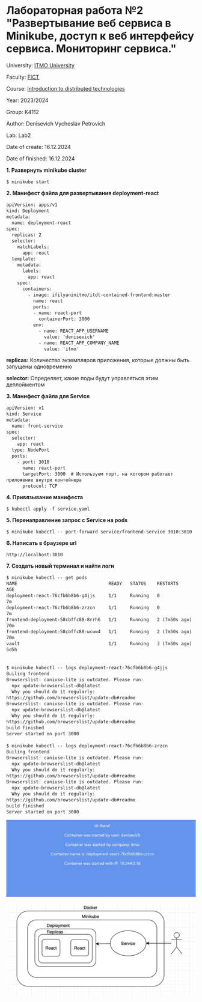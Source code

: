 # Лабораторная работа №2 "Развертывание веб сервиса в Minikube, доступ к веб интерфейсу сервиса. Мониторинг сервиса."

University: [ITMO University](https://itmo.ru/ru/)

Faculty: [FICT](https://fict.itmo.ru)

Course: [Introduction to distributed technologies](https://github.com/itmo-ict-faculty/introduction-to-distributed-technologies)

Year: 2023/2024

Group: K4112

Author: Denisevich Vycheslav Petrovich

Lab: Lab2

Date of create: 16.12.2024

Date of finished: 16.12.2024

**1. Развернуть minikube cluster**
```
$ minikube start
```
**2. Манифест файла для развертывания deployment-react**

```
apiVersion: apps/v1
kind: Deployment                                            
metadata:
  name: deployment-react                         
spec:
  replicas: 2
  selector:
    matchLabels:
      app: react
  template:
    metadata:
      labels:
        app: react
    spec:                                      
      containers:
        - image: ifilyaninitmo/itdt-contained-frontend:master
          name: react                           
          ports:
          - name: react-port
            containerPort: 3000
          env:
            - name: REACT_APP_USERNAME
              value: 'denisevich'
            - name: REACT_APP_COMPANY_NAME
              value: 'itmo'
```

**replicas:** 
Количество экземпляров приложения, которые должны быть запущены одновременно

**selector:** 
Определяет, какие поды будут управляться этим деплойментом

**3. Манифест файла для Service**
```
apiVersion: v1
kind: Service
metadata:
  name: front-service
spec:
  selector:
    app: react
  type: NodePort
  ports:
    - port: 3010
      name: react-port
      targetPort: 3000  # Используем порт, на котором работает приложение внутри контейнера
      protocol: TCP
```
**4. Привязывание манифеста**
```
$ kubectl apply -f service.yaml
```
**5. Перенаправление запрос с Service на pods**
```
$ minikube kubectl -- port-forward service/frontend-service 3010:3010
```

**6. Написать в браузере url**
```
http://localhost:3010
```
**7. Создать новый терминал и найти логи**
```
$ minikube kubectl -- get pods
NAME                                  READY   STATUS    RESTARTS        AGE
deployment-react-76cfb6b8b6-g4jjs     1/1     Running   0               7m
deployment-react-76cfb6b8b6-zrzcn     1/1     Running   0               7m
frontend-deployment-58cbffc88-8rrh6   1/1     Running   2 (7m50s ago)   70m
frontend-deployment-58cbffc88-wcww4   1/1     Running   2 (7m50s ago)   70m
vault                                 1/1     Running   3 (7m50s ago)   5d5h


$ minikube kubectl -- logs deployment-react-76cfb6b8b6-g4jjs
Builing frontend
Browserslist: caniuse-lite is outdated. Please run:
  npx update-browserslist-db@latest
  Why you should do it regularly: https://github.com/browserslist/update-db#readme
Browserslist: caniuse-lite is outdated. Please run:
  npx update-browserslist-db@latest
  Why you should do it regularly: https://github.com/browserslist/update-db#readme
build finished
Server started on port 3000

$ minikube kubectl -- logs deployment-react-76cfb6b8b6-zrzcn
Builing frontend
Browserslist: caniuse-lite is outdated. Please run:
  npx update-browserslist-db@latest
  Why you should do it regularly: https://github.com/browserslist/update-db#readme
Browserslist: caniuse-lite is outdated. Please run:
  npx update-browserslist-db@latest
  Why you should do it regularly: https://github.com/browserslist/update-db#readme
build finished
Server started on port 3000
```
![image](https://github.com/VACHESLAVE/VACHESLAVE-VACHESLAVE-2023_2024-introduction_to_distributed_technologies-k4112c-denisevich_v_p/blob/main/lab2/images/result_lab_2.jpg)

![image](https://github.com/VACHESLAVE/VACHESLAVE-VACHESLAVE-2023_2024-introduction_to_distributed_technologies-k4112c-denisevich_v_p/blob/main/lab2/images/lab2.drawio.jpg)

